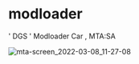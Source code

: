 # modloader
' DGS ' Modloader Car , MTA:SA


![mta-screen_2022-03-08_11-27-08](https://user-images.githubusercontent.com/102293840/187505537-c9ec94c1-353d-4f88-9b2c-995701d1e40e.png)
